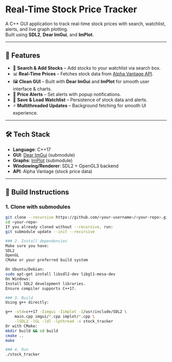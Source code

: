 # Real-Time Stock Price Tracker

A C++ GUI application to track real-time stock prices with search, watchlist, alerts, and live graph plotting.  
Built using **SDL2**, **Dear ImGui**, and **ImPlot**.  

---

## 🚀 Features
- 🔎 **Search & Add Stocks** – Add stocks to your watchlist via search box.  
- 📊 **Real-Time Prices** – Fetches stock data from [Alpha Vantage API](https://www.alphavantage.co/).  
- 🖼 **Clean GUI** – Built with **Dear ImGui** and **ImPlot** for smooth user interface & charts.  
- 🔔 **Price Alerts** – Set alerts with popup notifications.  
- 💾 **Save & Load Watchlist** – Persistence of stock data and alerts.  
- ⚡ **Multithreaded Updates** – Background fetching for smooth UI experience.  

---

## 🛠️ Tech Stack
- **Language**: C++17  
- **GUI**: [Dear ImGui](https://github.com/ocornut/imgui) (submodule)  
- **Graphs**: [ImPlot](https://github.com/epezent/implot) (submodule)  
- **Windowing/Renderer**: SDL2 + OpenGL3 backend  
- **API**: Alpha Vantage (stock price data)  

---

## 🔧 Build Instructions

### 1. Clone with submodules
```bash
git clone --recursive https://github.com/<your-username>/<your-repo>.git
cd <your-repo>
If you already cloned without --recursive, run:
git submodule update --init --recursive

### 2. Install dependencies
Make sure you have:
SDL2
OpenGL
CMake or your preferred build system

On Ubuntu/Debian:
sudo apt-get install libsdl2-dev libgl1-mesa-dev
On Windows:
Install SDL2 development libraries.
Ensure compiler supports C++17.

### 3. Build
Using g++ directly:

g++ -std=c++17 -Iimgui -Iimplot -I/usr/include/SDL2 \
    main.cpp imgui/*.cpp implot/*.cpp \
    -lSDL2 -lGL -ldl -lpthread -o stock_tracker
Or with CMake:
mkdir build && cd build
cmake ..
make

### 4. Run
./stock_tracker
